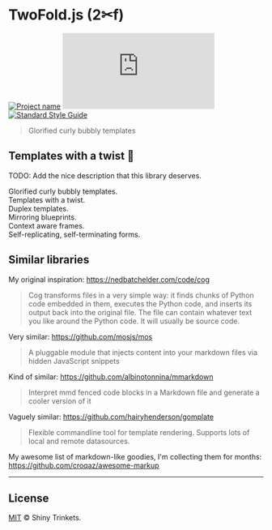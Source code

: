 # TwoFold.js (2✂︎f)

[![Project name][project-img]][project-url]
[![Build status][build-img]][build-url]
[![Standard Style Guide][style-img]][style-url]

> Glorified curly bubbly templates

## Templates with a twist 🔀

TODO: Add the nice description that this library deserves.

Glorified curly bubbly templates.<br />
Templates with a twist.<br />
Duplex templates.<br />
Mirroring blueprints.<br />
Context aware frames.<br />
Self-replicating, self-terminating forms.<br />


## Similar libraries

My original inspiration: https://nedbatchelder.com/code/cog
> Cog transforms files in a very simple way: it finds chunks of Python code embedded in them, executes the Python code, and inserts its output back into the original file. The file can contain whatever text you like around the Python code. It will usually be source code.

Very similar:
https://github.com/mosjs/mos
> A pluggable module that injects content into your markdown files via hidden JavaScript snippets

Kind of similar:
https://github.com/albinotonnina/mmarkdown
> Interpret mmd fenced code blocks in a Markdown file and generate a cooler version of it

Vaguely similar:
https://github.com/hairyhenderson/gomplate
> Flexible commandline tool for template rendering. Supports lots of local and remote datasources.

My awesome list of markdown-like goodies, I'm collecting them for months:
https://github.com/croqaz/awesome-markup

-----

## License

[MIT](LICENSE) © Shiny Trinkets.

[project-img]: https://badgen.net/badge/%E2%AD%90/Trinkets/4B0082
[project-url]: https://github.com/ShinyTrinkets
[build-img]: https://badgen.net/travis/ShinyTrinkets/twofold.js
[build-url]: https://travis-ci.org/ShinyTrinkets/twofold.js
[style-img]: https://badgen.net/badge/Code%20style/standard/f2a
[style-url]: https://standardjs.com
